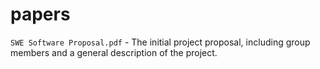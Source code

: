 # papers

`SWE Software Proposal.pdf` - The initial project proposal, including group members and a general description of the project.
